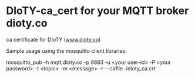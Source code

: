 # DIoTY-ca_cert for your MQTT broker dioty.co
ca certificate for DIoTY (www.dioty.co)

Sample usage using the mosquitto client libraries:

mosquitto_pub -h mqtt.dioty.co -p 8883 -u &lt;your user-id&gt; -P &lt;your password&gt; -t &lt;topic&gt; -m &lt;message&gt; -r --cafile ./dioty_ca.crt


